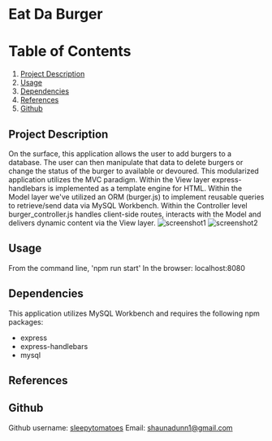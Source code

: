 # Eat Da Burger

# Table of Contents
1. [Project Description](#description)
2. [Usage](#usage)
3. [Dependencies](#dependencies)
4. [References](#references)
5. [Github](#gitcontact)

## Project Description <a name="description"></a>
On the surface, this application allows the user to add burgers to a database.  The user can then manipulate that data to delete burgers or change the status of the burger to available or devoured. This modularized application utilizes the MVC paradigm.  Within the View layer express-handlebars is implemented as a template engine for HTML.  Within the Model layer we've utilized an ORM (burger.js) to implement reusable queries to retrieve/send data via MySQL Workbench.  Within the Controller level burger_controller.js handles client-side routes, interacts with the Model and delivers dynamic content via the View layer.
![screenshot1](/images/employeetracker.jpeg) 
![screenshot2](/images/employeetracker2.jpeg)

## Usage <a name="usage"></a>
From the command line, 
'npm run start'
In the browser: localhost:8080

## Dependencies <a name="dependencies"></a>
This application utilizes MySQL Workbench and requires the following npm packages:
- express
- express-handlebars
- mysql 

## References <a name="references"></a>


## Github <a name="gitcontact"></a>
Github username: [sleepytomatoes](https://github.com/sleepytomatoes) 
Email: shaunadunn1@gmail.com

